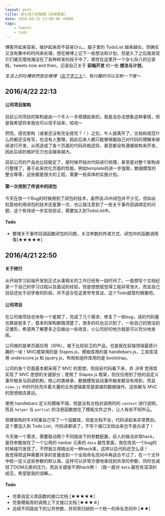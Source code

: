 ```yaml
---
layout: post
title: 杂七杂八的随感［持续更新］
date: 2016-04-22 23:00:00 +0800
tags: 
    - tweets
    - todo
---
```


博客开起来容易，维护起来却不容易Orz。。脑子里的 TodoList 越来越长，但确实又没有集中的时间来处理，想在微博上记下一些想法和计划，但是久了之后就发现它们被无情地淹没在了各种转发的段子中了，索性在这里开一个杂七杂八的记录档，tweets now and then，记录自己关于 **前端开发** 的一些 **想法与计划**。

*生活上的吐槽依然放在微博（[在下字三土](http://weibo.com/andrewidiot)），有兴趣的可以互粉一下哦～*

## 2016/4/22 22:13

#### 公司项目架构

目前公司项目的架构是由一个牛人一手搭建起来的，我是没办法想象这种事情，但是我希望将来我也可以信手拈来，哈哈～

然而，搭完架构（或者还没有完全搭完？！）之后，牛人就离开了，文档和规范什么的都还没有写，也没有人整理，因此后来人都只能够根据自己对代码的理解来继续进行开发，从而造成了各个页面的代码风格迥异，甚至都没有遵循架构来开发，因此后续的维护压力也会越来越大。

目前公司的产品也比较稳定了，是时候开始对代码进行梳理，甚至是对整个架构进行整理了，基于此来优化页面的性能，例如template的进一步提取，数据模型的整合等等，这些都是很大的工程，需要一些具体的实施计划。

#### 第一次用到了传说中的闭包

今天在改一个Bug的时候用到了闭包的技术，虽然说JS中闭包并不少见，但如此刻意地利用闭包的技术还是第一次，也让我注意到了一些关于事件回调绑定的问题，这个有待进一步实验验证，需要加入到TodoList中。

#### Todo

- 整理关于事件回调函数闭包的问题，关注参数的传递方式、闭包中的函数调用等[★★★★★]


## 2016/4/21 22:50

#### 关于转行

从开始学习前端开发到正式从事相关的工作已经有一段时间了。一直想写个文档纪录一下自己的学习过程以及面试的经验，但是想想就觉得工程非常浩大，而且自己目前还处于初学者的阶段，并不适合在这里夸夸其谈，这个Todo就暂时搁置吧。

#### 公司项目

在公司做项目也快有一个星期了，完成了几个需求，修复了一些bug，读的代码量也算是挺多了，基本的架构都搞清楚了，很多的坑也见识到了，一些自己的想法初见雏形，希望再了解更多之后做出一些改变，小公司好的地方就是可以充分地发挥。

公司做的是单页面应用（SPA），属于比较前卫的产品，也是我在前端领域最感兴趣的一块！MVC框架用的是 Stapes.js，模板库用的是 handlebars.js，工具库混用 underscore.js 和 jquery.js，布局和组件库用的是 bootstrap。

公司的各个页面基本都采用了 MVC 的思想，但目前代码看下来，并 *没有* 觉得其实现了 MVC 思想的关键部分；使用了 Stapes.js 框架，但仅仅用到了他的自定义事件触发与回调机制，核心的类继承、数据模型自动事件触发都没有用到，而且 `view.js` 中的代码充斥着大量的业务逻辑甚至是直接的数据操作，这些都与 MVC 的思想相去甚远。

使用 handlebars 定义的模板不错，但是没有文档对调用时的 `context` 进行说明，而且 `helper` 与 `partial` 的注册函数放在了模板文件之外，让人有些不知所云。

搭建架构的牛X同事自己写了一个函数库，但是文档不全，代码读起来非常费劲，这个要加入到 Todo List，代码读都读了，不写个接口文档出来岂不是白读了！

今天做一个需求，需要联动两个不同路由下的参数配置，前人的做法非常hack，是将参数放在了一个公用的 navbar 元素的 `data` 属性里面，我在改另一个bug的时候碰巧发现了，不然我又得搞出另一种hack来，这样以后代码还怎么读！  
我觉得把这种需要共享的变量放到一个全局命名空间中再适合不过了，在一个文件中统一定义这些参数的默认值，这样可以非常方便地查找到共享的参数，同时也减轻了DOM元素的压力，而且关键是不用hack啊！（我一直对 `data` 属性有深深的成见，希望是我的误解。。

#### Todo

- 完善自定义库函数的接口文档 [★★★★★]
- 完善模板库的调用上下文接口文档 [★★★☆]
- 总结不同路由下的公共参数，并将其归纳到一个统一的命名空间中 [★★]
